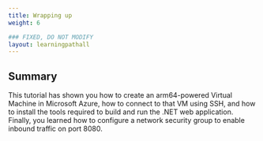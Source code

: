 ```yaml
---
title: Wrapping up
weight: 6

### FIXED, DO NOT MODIFY
layout: learningpathall
---
```


## Summary
This tutorial has shown you how to create an arm64-powered Virtual Machine in Microsoft Azure, how to connect to that VM using SSH, and how to install the tools required to build and run the .NET web application. Finally, you learned how to configure a network security group to enable inbound traffic on port 8080.
